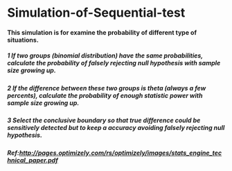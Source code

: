 # Simulation-of-Sequential-test
#### This simulation is for examine the probability of different type of situations.
##### 1 If two groups (binomial distribution) have the same probabilities, calculate the probability of falsely rejecting null hypothesis with sample size growing up.
##### 2 If the difference between these two groups is theta (always a few percents), calculate the probability of enough statistic power with sample size growing up.
##### 3 Select the conclusive boundary so that true difference could be sensitively detected but to keep a accuracy avoiding falsely rejecting null hypothesis.

##### Ref:http://pages.optimizely.com/rs/optimizely/images/stats_engine_technical_paper.pdf
